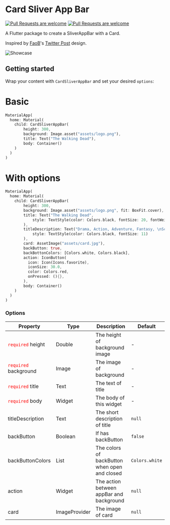 # Card Sliver App Bar
[![Pull Requests are welcome](https://img.shields.io/badge/license-MIT-blue)](https://github.com/marianocordoba/fab-circular-menu/blob/master/LICENSE)
[![Pull Requests are welcome](https://img.shields.io/badge/PRs-welcome-brightgreen)](https://github.com/marianocordoba/fab-circular-menu/pulls)

A Flutter package to create a SliverAppBar with a Card.

Inspired by [FaoB](https://github.com/faob-dev)'s [Twitter Post](https://twitter.com/Fa__oB/status/1057740738140798979) design.

![Showcase](https://i.imgur.com/rj4cNHc.gif)

## Getting started

Wrap your content with `CardSliverAppBar` and set your desired `options`:

# Basic

```dart
MaterialApp(
  home: Material(
    child: CardSliverAppBar(
        height: 300,
        background: Image.asset("assets/logo.png"),
        title: Text("The Walking Dead"),
        body: Container()
    )
  )
)
```

# With options

```dart
MaterialApp(
  home: Material(
    child: CardSliverAppBar(
        height: 300,
        background: Image.asset("assets/logo.png", fit: BoxFit.cover),
        title: Text("The Walking Dead",
            style: TextStyle(color: Colors.black, fontSize: 20, fontWeight: FontWeight.bold)
        ),
        titleDescription: Text("Drama, Action, Adventure, Fantasy, \nScience Fiction, Horror, Thriller",
            style: TextStyle(color: Colors.black, fontSize: 11)
        ),
        card: AssetImage("assets/card.jpg"),
        backButton: true,
        backBottonColors: [Colors.white, Colors.black],
        action: IconButton(
          icon: Icon(Icons.favorite),
          iconSize: 30.0,
          color: Colors.red,
          onPressed: (){},
        ),
        body: Container()
    )
  )
)
```

### Options

| Property | Type | Description | Default |
|----------|------|-------------|---------|
| <font color="ff0000">`required`</font> height | Double | The height of background image | -
| <font color="ff0000">`required`</font> background | Image | The image of background | -
| <font color="ff0000">`required`</font> title | Text | The text of title | -
| <font color="ff0000">`required`</font> body | Widget | The body of this widget | - 
| titleDescription | Text | The short description of title | `null`
| backButton | Boolean | If has backButton | `false`
| backButtonColors | List<Color> | The colors of backButton when open and closed | `Colors.white`
| action | Widget | The action between appBar and background | `null`
| card | ImageProvider | The image of card | `null`
